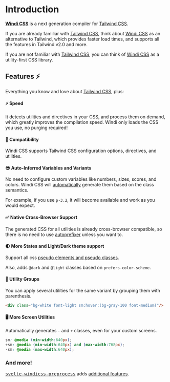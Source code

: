 [windicss]: https://github.com/windicss/windicss
[windi css]: https://github.com/windicss/windicss
[tailwind css]: https://tailwindcss.com/docs
[autoprefixer]: https://autoprefixer.github.io/
[additional features]: /guide/svelte

# Introduction

[__Windi CSS__][windicss] is a next generation compiler for [Tailwind CSS].

If you are already familiar with [Tailwind CSS], think about [Windi CSS] as an alternative to Tailwind, which provides faster load times, and supports all the features in Tailwind v2.0 and more.

If you are not familiar with [Tailwind CSS], you can think of [Windi CSS] as a utility-first CSS library.

## Features ⚡️

Everything you know and love about [Tailwind CSS], plus:

#### ⚡️ Speed

It detects utilities and directives in your CSS, and process them on demand, which greatly improves the compilation speed. Windi only loads the CSS you use, no purging required!

#### 🔌 Compatibility

Windi CSS supports Tailwind CSS configuration options, directives, and utilities.

#### 😎 Auto-Inferred Variables and Variants

No need to configure custom variables like numbers, sizes, scores, and colors. Windi CSS will [automatically](/utilities/auto) generate them based on the class semantics.

For example, if you use `p-3.2`, it will become available and work as you would expect.

#### ✅ Native Cross-Browser Support

The generated CSS for all utilities is already cross-browser compatible, so there is no need to use [autoprefixer] unless you want to.

#### 🌓 More States and Light/Dark theme support

Support all css [pseudo elements and pseudo classes](https://developer.mozilla.org/en-US/docs/Web/CSS/Pseudo-classes).

Also, adds `@dark` and `@light` classes based on `prefers-color-scheme`.

#### 🎳 Utility Groups

You can apply several utilities for the same variant by grouping them with parenthesis.

```html
<div class="bg-white font-light sm:hover:(bg-gray-100 font-medium)"/>
```

#### 🖥 More Screen Utilities

Automatically generates `-` and `+` classes, even for your custom screens.

```css
sm: @media (min-width:640px);
+sm: @media (min-width:640px) and (max-width:768px);
-sm: @media (max-width:640px);
```

### And more!

<kbd>[svelte-windicss-preprocess](https://github.com/windicss/svelte-windicss-preprocess)</kbd> adds [additional features].
